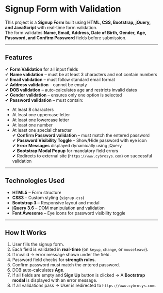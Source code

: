 #  Signup Form with Validation

This project is a **Signup Form** built using **HTML, CSS, Bootstrap, jQuery, and JavaScript** with real-time form validation.  
The form validates **Name, Email, Address, Date of Birth, Gender, Age, Password, and Confirm Password** fields before submission.

---

##  Features
✔ **Form Validation** for all input fields  
✔ **Name validation** – must be at least 3 characters and not contain numbers  
✔ **Email validation** – must follow standard email format  
✔ **Address validation** – cannot be empty  
✔ **DOB validation** – auto-calculates age and restricts invalid dates  
✔ **Gender validation** – ensures only one option is selected  
✔ **Password validation** – must contain:  
   - At least 8 characters  
   - At least one uppercase letter  
   - At least one lowercase letter  
   - At least one number  
   - At least one special character  
✔ **Confirm Password validation** – must match the entered password  
✔ **Password Visibility Toggle** – Show/Hide password with eye icon  
✔ **Error Messages** displayed dynamically using jQuery  
✔ **Bootstrap Modal Popup** for mandatory field errors  
✔ Redirects to external site (`https://www.cybrosys.com`) on successful validation  

---

##  Technologies Used
- **HTML5** – Form structure  
- **CSS3** – Custom styling (`signup.css`)  
- **Bootstrap 3** – Responsive layout and modal  
- **jQuery 3.6** – DOM manipulation and validation  
- **Font Awesome** – Eye icons for password visibility toggle  

---

##  How It Works
1. User fills the signup form.  
2. Each field is validated in **real-time** (on `keyup`, `change`, or `mouseleave`).  
3. If invalid → error message shown under the field.  
4. Password field checks for **strength rules**.  
5. Confirm password must match the entered password.  
6. DOB auto-calculates **Age**.  
7. If all fields are empty and **Sign Up** button is clicked → A **Bootstrap modal** is displayed with an error message.  
8. If all validations pass → User is redirected to `https://www.cybrosys.com`.  
